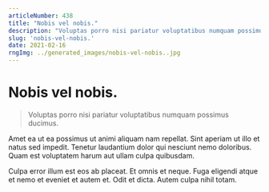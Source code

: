 ```yaml
---
articleNumber: 438
title: "Nobis vel nobis."
description: "Voluptas porro nisi pariatur voluptatibus numquam possimus ducimus."
slug: 'nobis-vel-nobis.'
date: 2021-02-16
rngImg: ../generated_images/nobis-vel-nobis..jpg
---
```


# Nobis vel nobis.

> Voluptas porro nisi pariatur voluptatibus numquam possimus ducimus.

Amet ea ut ea possimus ut animi aliquam nam repellat. Sint aperiam ut illo et natus sed impedit. Tenetur laudantium dolor qui nesciunt nemo doloribus. Quam est voluptatem harum aut ullam culpa quibusdam.
 Culpa error illum est eos ab placeat. Et omnis et neque. Fuga eligendi atque et nemo et eveniet et autem et. Odit et dicta. Autem culpa nihil totam.
